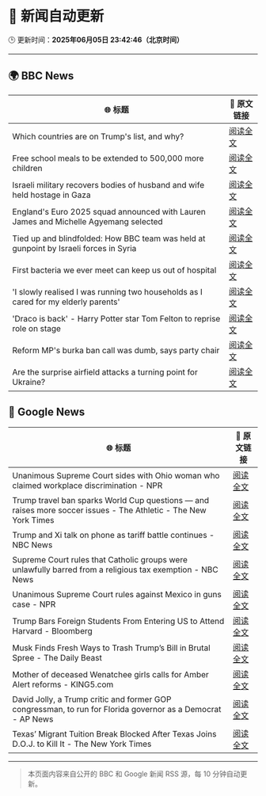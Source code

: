 # 🧠 新闻自动更新

🕒 更新时间：**2025年06月05日 23:42:46（北京时间）**

---

## 🌍 BBC News

| 🌐 标题 | 🔗 原文链接 |
|--------|-------------|
| Which countries are on Trump's list, and why? | [阅读全文](https://www.bbc.com/news/articles/cz6329yvwdvo) |
| Free school meals to be extended to 500,000 more children | [阅读全文](https://www.bbc.com/news/articles/cdr5mr5l2d1o) |
| Israeli military recovers bodies of husband and wife held hostage in Gaza | [阅读全文](https://www.bbc.com/news/articles/c989rl23zzno) |
| England's Euro 2025 squad announced with Lauren James and Michelle Agyemang selected | [阅读全文](https://www.bbc.com/sport/football/articles/ceqgp23xjl4o) |
| Tied up and blindfolded: How BBC team was held at gunpoint by Israeli forces in Syria | [阅读全文](https://www.bbc.com/news/articles/c4grldkeyv5o) |
| First bacteria we ever meet can keep us out of hospital | [阅读全文](https://www.bbc.com/news/articles/cgr5lej9l8lo) |
| 'I slowly realised I was running two households as I cared for my elderly parents' | [阅读全文](https://www.bbc.com/news/articles/c5y4zzwr943o) |
| 'Draco is back' - Harry Potter star Tom Felton to reprise role on stage | [阅读全文](https://www.bbc.com/news/articles/c0712x9p8vmo) |
| Reform MP's burka ban call was dumb, says party chair | [阅读全文](https://www.bbc.com/news/articles/cql2pzr5qlqo) |
| Are the surprise airfield attacks a turning point for Ukraine? | [阅读全文](https://www.bbc.com/news/articles/cn4gp2g7g47o) |

## 📰 Google News

| 🌐 标题 | 🔗 原文链接 |
|--------|-------------|
| Unanimous Supreme Court sides with Ohio woman who claimed workplace discrimination - NPR | [阅读全文](https://news.google.com/rss/articles/CBMiiwFBVV95cUxQTFpuRnJFY0plTV9JQnZhN3VUUElicmRnTlhvdjBma0lncXBHTTlfRWNYNnNlOHRnUkZ0cC0wNHVzaXJWYXdJU1Y0WHJXUzY2RlVWdGVON2RSeG5OeXJDX20yMmViZWs1TzVZMGVjbjVxQ0Z3S3FvRVFqRzY0ZjAxQ3pSNW9jaHhZdGdB?oc=5) |
| Trump travel ban sparks World Cup questions — and raises more soccer issues - The Athletic - The New York Times | [阅读全文](https://news.google.com/rss/articles/CBMihgFBVV95cUxNUEVKckM0dXFHVG51T1RkNHlpVkNXbmV1NUlJZFlvNEkyUkozVXlKc2dKa3hTb1M2ZzdkYlRiRzVTTFgwSXA4MXl1elFGemJGcjVpbjdhRm5OQ1lLWmRXd3NDSnRMVHNDVS0yMDc0S09TanlvZG0zQ2NzalhZN3Q0cEpkOGxEdw?oc=5) |
| Trump and Xi talk on phone as tariff battle continues - NBC News | [阅读全文](https://news.google.com/rss/articles/CBMiowFBVV95cUxORllQVGlLUjJIczAwcmxOYi1lWXRwOU1pc2M4VEZRSUt4RjZ1LUZ0bzlzNnRLZE5CU1drUkRxblJ5eXNOellmWHpxb3pvMEx1Z1B2M3dqcXNNeFRmU3pNNUNpb1k4SGdwMzhScWRHZTBVVzUycmFVYWgxdUlfMHVQVEhKWjNEbGIzLWxRQ0tDaWZYTDF0Mlc0TDEzZVk5UnBfVkI00gFWQVVfeXFMUHNxSzVUMElBWDRHcGZhWG9GaVRNSkp3djI0S2FRVUU2emhMNXRfck5Tbi1qVElEV1phd2dUelZTSW55ajVjaVJ4c0Z4QU9vRklRcVhxSXc?oc=5) |
| Supreme Court rules that Catholic groups were unlawfully barred from a religious tax exemption - NBC News | [阅读全文](https://news.google.com/rss/articles/CBMixwFBVV95cUxPRUNFYzhhWmpyMVVyVzRhMmtjaW9YYmcxSmdoSVFsM3pGUHpNR0NLWDk2QndkT2dFSHI2eFc5Slp4X21oQUJKM0U2bzlIZzR6aVB4N3ZvUUZIb2otc0gzTEUtdGh2ejZBVGY4bWg3ak1QS2c0d0RyNzkxMk5pUUlJTEpGTHY1VFZIdDZFS21Ec1JaTEJjaVlabHVxRUZoLS1ZdGlGa19hRWxnWHl0OGcteUlhd1R1dVIwcGo3bExHeHhNLXdqWVNN?oc=5) |
| Unanimous Supreme Court rules against Mexico in guns case - NPR | [阅读全文](https://news.google.com/rss/articles/CBMiiAFBVV95cUxNd09VMzBrYXQ4b0hfYktRVjNiNEFrcUtkRG5TWVhlaDFBbFJ6YVVYY0VKZ0RZWERrU1pFOERKd1I1RnQ1UzRJV1N0a0VZTEVjZGtiSEZHNGlXZDFmMVVKWkN0MkVYNmJJbW4zZFNZRHFxRVZnWXY0dHRvTm55b1FQSVNwQTZqc01H?oc=5) |
| Trump Bars Foreign Students From Entering US to Attend Harvard - Bloomberg | [阅读全文](https://news.google.com/rss/articles/CBMiyAFBVV95cUxPekMwOW1rUzd1NmttekFpX3hfWWdITzFmakJTQUFmS1FnNm5OSURFdjdXMU50WmFHUXdQQnJVZUNYOGNNWEpiODNzcDFkaDVxMzNrbjg0STg4T05qN3BBYkJBTlZmNGFxdzNHdVo5dEJNN0l4Tm1rYmRyRnFGbENhcGFiYV9XVy1wTHQyU2FQUEhmWm50NG5VS0lXeEVGZmJkSmNuclYtOGtYcnpuT2RTYnB2amZSaHBKQlZvU2JXT1kwUWwwcGdJOQ?oc=5) |
| Musk Finds Fresh Ways to Trash Trump’s Bill in Brutal Spree - The Daily Beast | [阅读全文](https://news.google.com/rss/articles/CBMisAFBVV95cUxPazZ2ZFZjNnExWXJvN2QyNHljQVRncUFxYndVNDd4ejRmMDJQUEhLQ09zSkhrTllxeC13RlM2cHVxWFEwNGlCcWk4YVFuLWx2WjlxSkpZQVNlamhkOUo3WENheXpUbThFSTRCUzFRLVo0N1FSNkJoWjVFRUhZWTNHUS1JZU1fNVJjSGlUZEVMX01ROVgwVkFEczNheXBHZmZTUEt6MHVJVkgyanVQanFGZg?oc=5) |
| Mother of deceased Wenatchee girls calls for Amber Alert reforms - KING5.com | [阅读全文](https://news.google.com/rss/articles/CBMi7AFBVV95cUxOTGFDTmxtalpOOEZ6al9qMk5JczNPb3I3UkN6dnJqSk5GWWk0dWFsNXNuLXdmY3NrdlhLU0EzNW5Wa1MzWEdjOGotLThNd3VIcTBTLUZYZWZCdDJqR3NFVzM3VlAtTFdsdlVSRVFLXzZHWGdfdGNtTXozVkQ0VE1pSTVGTDRyV1AydjZRUG4xYVBDelNlU01oZDItd05GU0hlVElKLVBNVGhDMFZScTlTZTJWNDZ3V1R5M3pLcS05aGIxbTBFQUdRZ1JmbUJndHRyNjJoaUhJRXhCbzdvblNoYVM4Uy1pMjBZS09VRg?oc=5) |
| David Jolly, a Trump critic and former GOP congressman, to run for Florida governor as a Democrat - AP News | [阅读全文](https://news.google.com/rss/articles/CBMirAFBVV95cUxPT2VWbVBiaVFHN0QtejBlbHNpbjhQU1R0ZGU3RDJLZXF0TUVjNkRKT1ltSlVBUEZ1N0IxeUFPTlUxekRzaE9WSTZ3TjRoME40VHVfenBSSTB1LW5Xd2ZSb2tnZ01pbWJZb012azJHUnhTUlhhaTNxRFJkckhYQzRic2dqVk5QeVN3RmVkd2xyWmM2SG1rZFJIcXhLTWd1SlQ0aktGWGRSR1g2YTQ4?oc=5) |
| Texas’ Migrant Tuition Break Blocked After Texas Joins D.O.J. to Kill It - The New York Times | [阅读全文](https://news.google.com/rss/articles/CBMijgFBVV95cUxOTTROekNleC1vbTdZV05OWTRKTWtWbXhFelRhdnZFcldNRWswYndwV052cjFBT1NSMmdZWkdvU05ZTFJ4Rm9FcVBiQS1YWl9HZE1aY3p1YWJKTTJzLWprb2g4TGU5TmxzT0hFRm5tMDF0X0hRZi1GR2s0TFBSeXJ0TzRfQlh1TG1rSFFlVnlB?oc=5) |

---
> 本页面内容来自公开的 BBC 和 Google 新闻 RSS 源，每 10 分钟自动更新。